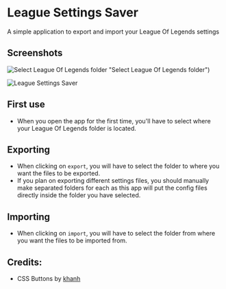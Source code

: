 # League Settings Saver
A simple application to export and import your League Of Legends settings

## Screenshots

![Select League Of Legends folder](https://i.imgur.com/pHTIIYC.png) "Select League Of Legends folder")

![League Settings Saver](https://i.imgur.com/nrJkFHv.png "League Settings Saver")

## First use
- When you open the app for the first time, you'll have to select where your League Of Legends folder is located.

## Exporting
- When clicking on `export`, you will have to select the folder to where you want the files to be exported.
- If you plan on exporting different settings files, you should manually make separated folders for each as this app will put the config files directly inside the folder you have selected.

## Importing
- When clicking on `import`, you will have to select the folder from where you want the files to be imported from.


## Credits:
- CSS Buttons by [khanh](https://codepen.io/kqt/pen/zYdMovy)
